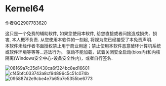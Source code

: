 # Kernel64
作者QQ2907783620   
        
这只是一个免费的辅助软件, 如果您使用本软件, 给您直接或者间接造成损失、损害, 本人概不负责. 从您使用本软件的一刻起, 将视为您已经接受了本免责声明.                   
本软件未经作者书面授权禁止用于商业用途；禁止使用本软件恶意破环计算机系统或软件环境等等等...违法行为。
驱动不能加载，试着关闭安全启动(bios内)和内核隔离(Windows安全中心-设备安全性内)，或者自行签名.

![08169a7c35d1430ca6f324bc8ed16601](https://github.com/cancundeyingzi/Kernel64/assets/73635883/effeb865-1dfd-4b2a-819b-39dbec947db6)
![cf45bfc033743a8cf94896c5c51c074b](https://github.com/cancundeyingzi/Kernel64/assets/73635883/26344566-9a08-4896-9be3-aafd2d39a44e)
![095887d2e9cbe4e7b65b7e5355be6773](https://github.com/cancundeyingzi/Kernel64/assets/73635883/57d9791e-a948-4266-a3bd-e2bfd476412a)
